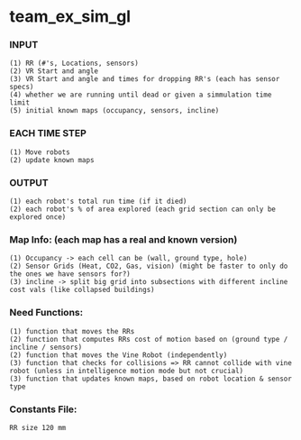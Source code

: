 # team_ex_sim_gl

### INPUT
    (1) RR (#'s, Locations, sensors)
    (2) VR Start and angle
    (3) VR Start and angle and times for dropping RR's (each has sensor specs)
    (4) whether we are running until dead or given a simmulation time limit
    (5) initial known maps (occupancy, sensors, incline)

### EACH TIME STEP
    (1) Move robots
    (2) update known maps

### OUTPUT
    (1) each robot's total run time (if it died) 
    (2) each robot's % of area explored (each grid section can only be explored once)

### Map Info: (each map has a real and known version)
    (1) Occupancy -> each cell can be (wall, ground type, hole)
    (2) Sensor Grids (Heat, CO2, Gas, vision) (might be faster to only do the ones we have sensors for?)
    (3) incline -> split big grid into subsections with different incline cost vals (like collapsed buildings)

### Need Functions:
    (1) function that moves the RRs 
    (2) function that computes RRs cost of motion based on (ground type / incline / sensors)
    (2) function that moves the Vine Robot (independently)
    (3) function that checks for collisions => RR cannot collide with vine robot (unless in intelligence motion mode but not crucial)
    (3) function that updates known maps, based on robot location & sensor type

### Constants File:
    RR size 120 mm
